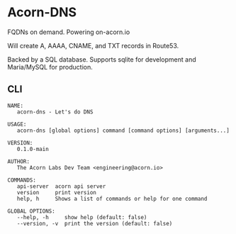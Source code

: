# Acorn-DNS

FQDNs on demand. Powering on-acorn.io

Will create A, AAAA, CNAME, and TXT records in Route53.

Backed by a SQL database. Supports sqlite for development and Maria/MySQL for production.


## CLI

```help
NAME:
   acorn-dns - Let's do DNS

USAGE:
   acorn-dns [global options] command [command options] [arguments...]

VERSION:
   0.1.0-main

AUTHOR:
   The Acorn Labs Dev Team <engineering@acorn.io>

COMMANDS:
   api-server  acorn api server
   version     print version
   help, h     Shows a list of commands or help for one command

GLOBAL OPTIONS:
   --help, -h     show help (default: false)
   --version, -v  print the version (default: false)
```
